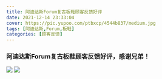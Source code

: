 ```yaml
---
title: 阿迪达斯Forum复古板鞋顾客反馈好评
date: 2021-12-14 23:33:04
cover: https://pic.yupoo.com/ptbxcp/4544b837/medium.jpg
tags: [阿迪达斯,Forum,板鞋]
categories: [顾客反馈]
---
```


###  阿迪达斯Forum复古板鞋顾客反馈好评，感谢兄弟！
![](https://pic.yupoo.com/ptbxcp/20c484b2/68defd27.jpg)
![](https://pic.yupoo.com/ptbxcp/4544b837/900909b5.jpg)
